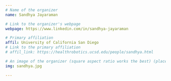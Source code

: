 ```yaml
---
# Name of the organizer
name: Sandhya Jayaraman

# Link to the organizer's webpage
webpage: https://www.linkedin.com/in/sandhya-jayaraman

# Primary affiliation
affil: University of California San Diego
# Link to the primary affiliation
# affil_link: https://healthrobotics.ucsd.edu/people/sandhya.html

# An image of the organizer (square aspect ratio works the best) (place in the `assets/img/organizers` directory)
img: sandhya.jpg

---
```

